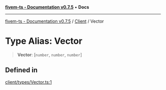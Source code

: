[**fivem-ts - Documentation v0.7.5**](../../../README.md) • **Docs**

***

[fivem-ts - Documentation v0.7.5](../../../README.md) / [Client](../README.md) / Vector

# Type Alias: Vector

> **Vector**: [`number`, `number`, `number`]

## Defined in

[client/types/Vector.ts:1](https://github.com/Purpose-Dev/fivem-ts/blob/main/src/client/types/Vector.ts#L1)
